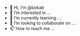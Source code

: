 - 👋 Hi, I’m @bokab
- 👀 I’m interested in ...
- 🌱 I’m currently learning ...
- 💞️ I’m looking to collaborate on ...
- 📫 How to reach me ...

<!---
bokab/bokab is a ✨ special ✨ repository because its `README.md` (this file) appears on your GitHub profile.
You can click the Preview link to take a look at your changes.
--->
